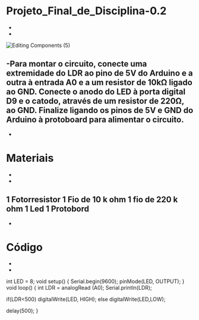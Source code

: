 # Projeto_Final_de_Disciplina-0.2
-
-
![Editing Components (5)](https://github.com/user-attachments/assets/d251a4d8-96d5-4a81-b2b7-9fc3378847a8)

 -Para montar o circuito, conecte uma extremidade do LDR ao pino de 5V do Arduino e a outra à entrada A0 e a um resistor de 10kΩ ligado ao GND.
 Conecte o anodo do LED à porta digital D9 e o catodo, através de um resistor de 220Ω, ao GND.
 Finalize ligando os pinos de 5V e GND do Arduino à protoboard para alimentar o circuito.
-
-
# Materiais
-
-
1 Fotorresistor
1 Fio de 10 k ohm
1 fio de 220 k ohm
1 Led
1 Protobord
-
-
# Código
-
-
int LED = 8;
void setup() {
  Serial.begin(9600);
  pinMode(LED, OUTPUT);
}
void loop() {
  int LDR = analogRead (A0);
  Serial.println(LDR);

  if(LDR<500)
   digitalWrite(LED, HIGH);
   else
     digitalWrite(LED,LOW);

   delay(500);
}
